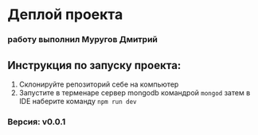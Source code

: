 # Деплой проекта

### работу выполнил Муругов Дмитрий

## Инструкция по запуску проекта:

1. Склонируйте репозиторий себе на компьютер
2. Запустите в терменаре сервер mongodb командрой `mongod`
   затем в IDE наберите команду `npm run dev`

### Версия: v0.0.1
